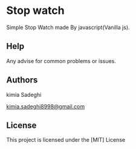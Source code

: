 # Stop watch

Simple Stop Watch made By javascript(Vanilla js).

## Help

Any advise for common problems or issues.


## Authors

kimia Sadeghi

kimia.sadeghi8998@gmail.com


## License

This project is licensed under the [MIT] License 

